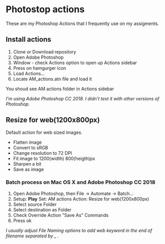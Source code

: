 # Photostop actions

These are my Photoshop Actions that I frequently use on my assigments.

## Install actions
1. Clone or Download repository
2. Open Adobe Photoshop
3. Window - check Actions option to open up Actions sidebar
4. Press on hamgurger icon
5. Load Actions...
6. Locate AM_actions.atn file and load it

You shoud see AM actions folder in Actions sidebar

*I'm using Adobe Photoshop CC 2018. I didn't test it with other versions of Photoshop.*

## Resize for web(1200x800px)
Default action for web sized images.
* Flatten image
* Convert to sRGB
* Change resolution to 72 DPI
* Fit image to 1200(width) 800(heigth)px
* Sharpen a bit
* Save as image

### Batch process on Mac OS X and Adobe Photoshop CC 2018

1. Open Adobe Photoshop, then File -> Automate -> Batch...
2. Setup:
**Play**
Set: AM actions
Action: Resize for web(1200x800px)
3. Select source Folder
4. Select destination as Folder
5. Check Override Action "Save As" Commands
6. Press ok

*I usually adjust File Naming options to add web keyword in the end of filename separated by _ .*